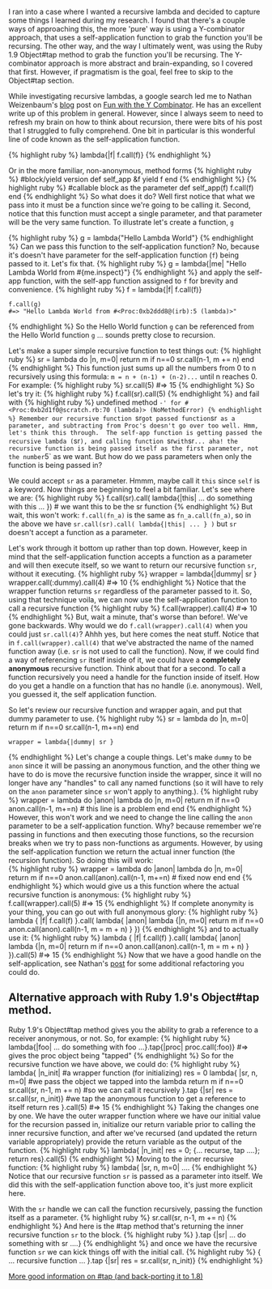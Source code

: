 
I ran into a case where I wanted a recursive lambda and decided to capture some things I learned during my research.  I found that there's a couple ways of approaching this, the more 'pure' way is using a Y-combinator approach, that uses a self-application function to grab the function you'll be recursing.  The other way, and the way I ultimately went, was using the Ruby 1.9 Object#tap method to grab the function you'll be recursing.  The Y-combinator approach is more abstract and brain-expanding, so I covered that first. However, if pragmatism is the goal, feel free to skip to the Object#tap section.

While investigating recursive lambdas, a google search led me to Nathan Weizenbaum's [blog](http://nex-3.com/) post on [Fun with the Y Combinator](http://nex-3.com/posts/43-fun-with-the-y-combinator-in-ruby). He has an excellent write up of this problem in general. However, since I always seem to need to refresh my brain on how to think about recursion, there were bits of his post that I struggled to fully comprehend. One bit in particular is this wonderful line of code known as the self-application function.

{% highlight ruby %}
     lambda{|f| f.call(f)}
{% endhighlight %}

Or in the more familiar, non-anonymous, method forms
{% highlight ruby %}
    #block/yield version
    def self_app &f
      yield f
    end
{% endhighlight %}
{% highlight ruby %}
    #callable block as the parameter
    def self_app(f)
      f.call(f)
    end
{% endhighlight %}
So what does it do?  Well first notice that what we pass into it must be a function since we're going to be calling it. Second, notice that this function must accept a single parameter, and that parameter will be the very same function.  To illustrate let's create a function, ` g `

{% highlight ruby %}
    g = lambda{"Hello Lambda World"}
{% endhighlight %}
Can we pass this function to the self-application function?  No, because it's doesn't have parameter for the self-application function (`f`) being passed to it. Let's fix that.
{% highlight ruby %}
    g = lambda{|me| "Hello Lambda World from #{me.inspect}"}
{% endhighlight %}
and apply the self-app function, with the self-app function assigned to `f` for brevity and convenience.
{% highlight ruby %}
    f = lambda{|f| f.call(f)}
    
    f.call(g)
    #=> "Hello Lambda World from #<Proc:0xb2ddd8@(irb):5 (lambda)>" 
{% endhighlight %}
So the Hello World function `g` can be referenced from the Hello World function `g` ... sounds pretty close to recursion.

Let's make a super simple recursive function to test things out:
{% highlight ruby %}
    sr = lambda do |n, m=0|
      return m if n==0
      sr.call(n-1, m += n)
    end
{% endhighlight %}
This function just sums up all the numbers from 0 to n recursively using this formula:  `m = n + (n-1) + (n-2)...` until n reaches 0. For example:
{% highlight ruby %}
    sr.call(5)
    #=> 15
{% endhighlight %}
So let's try it:
{% highlight ruby %}
    f.call(sr).call(5)
{% endhighlight %}
and fail with
{% highlight ruby %}
    undefined method `-' for #<Proc:0xb2d1f0@scratch.rb:70 (lambda)> (NoMethodError)
{% endhighlight %}
Remember our recursive function `sr` got passed function `sr` as a parameter, and subtracting from Proc's doesn't go over too well. Hmm, let's think this through.  The self-app function is getting passed the recursive lambda (`sr`), and calling function `sr` with `sr` ... aha! the recursive function is being passed itself as the first parameter, not the number `5` as we want.
But how do we pass parameters when only the function is being passed in?

We could accept `sr` as a parameter. Hmmm, maybe call it `this` since `self` is a keyword.  Now things are beginning to feel a bit familiar. Let's see where we are:
{% highlight ruby %}
    f.call(sr).call( lambda{|this| ... do something with this ... })  # we want this to be the sr function
{% endhighlight %}
But wait, this won't work: `f.call(fn_a)` is the same as `fn_a.call(fn_a)`, so in the above we have `sr.call(sr).call( lambda{|this| ... } )` but `sr` doesn't accept a function as a parameter.

Let's work through it bottom up rather than top down.  However, keep in mind that the self-application function accepts a function as a parameter and will then execute itself, so we want to return our recursive function `sr`, without it executing.
{% highlight ruby %}
    wrapper = lambda{|dummy| sr }
    wrapper.call(:dummy).call(4)
    #=> 10
{% endhighlight %}
Notice that the wrapper function returns `sr` regardless of the parameter passed to it.  So, using that technique voila, we can now use the self-application function to call a recursive function
{% highlight ruby %}
    f.call(wrapper).call(4)
    #=> 10
{% endhighlight %}
But, wait a minute, that's worse than before!. We've gone backwards. Why would we do `f.call(wrapper).call(4)` when you could just `sr.call(4)`?  Ahhh yes, but here comes the neat stuff.  Notice that in `f.call(wrapper).call(4)` that we've abstracted the name of the named function away (i.e. `sr` is not used to call the function).  Now, if we could find a way of referencing `sr` itself inside of it, we could have a **completely anonymous** recursive function.  Think about that for a second.  To call a function recursively you need a handle for the function inside of itself. How do you get a handle on a function that has no handle (i.e. anonymous).  Well, you guessed it, the self application function.

So let's review our recursive function and wrapper again, and put that dummy parameter to use.
{% highlight ruby %}
    sr = lambda do |n, m=0|
      return m if n==0
      sr.call(n-1, m+=n)
    end

    wrapper = lambda{|dummy| sr }
{% endhighlight %}
Let's change a couple things. Let's make `dummy` to be `anon` since it will be passing an anonymous function, and the other thing we have to do is move the recursive function inside the wrapper, since it will no longer have any "handles" to call any named functions (so it will have to rely on the `anon` parameter since `sr` won't apply to anything.).
{% highlight ruby %}
    wrapper = lambda do |anon|
      lambda do |n, m=0|
        return m if n==0
        anon.call(n-1, m+=n)  # this line is a problem
      end
    end
{% endhighlight %}
However, this won't work and we need to change the line calling the `anon` parameter to be a self-application function. Why? because remember we're passing in functions and then executing those functions, so the recursion breaks when we try to pass non-functions as arguments. However, by using the self-application function we return the actual inner function (the recursion function). So doing this will work:  
{% highlight ruby %}
    wrapper = lambda do |anon|
      lambda do |n, m=0|
        return m if n==0
        anon.call(anon).call(n-1, m+=n)  # fixed now
      end
    end
{% endhighlight %}
which would give us a this function where the actual recursive function is anonymous:
{% highlight ruby %}
    f.call(wrapper).call(5)
    #=> 15
{% endhighlight %}
If complete anonymity is your thing, you can go out with full anonymous glory:
{% highlight ruby %}
    lambda { |f| f.call(f) }.call(
      lambda{ |anon|
        lambda {|n, m=0|
          return m if n==0
          anon.call(anon).call(n-1, m = m + n)
        }
      })
{% endhighlight %}
and to actually use it:
{% highlight ruby %}
    lambda { |f| f.call(f) }.call(
      lambda{ |anon|
        lambda {|n, m=0|
          return m if n==0
          anon.call(anon).call(n-1, m = m + n)
        }
      }).call(5)
    #=> 15
{% endhighlight %}
Now that we have a good handle on the self-application, see Nathan's [post](http://nex-3.com/posts/43-fun-with-the-y-combinator-in-ruby) for some additional refactoring you could do. 
 
## Alternative approach with Ruby 1.9's Object#tap method.

Ruby 1.9's Object#tap method gives you the ability to grab a reference to a receiver anonymous, or not. So, for example:
{% highlight ruby %}
    lambda{|foo| ... do something with foo ...}.tap{|proc| proc.call(:foo)}
    #=> gives the proc object being "tapped"
{% endhighlight %}
So for the recursive function we have above, we could do:
{% highlight ruby %}
    lambda{ |n_init|                           #a wrapper function (for initializing)
      res = 0
      lambda{ |sr, n, m=0|                     #we pass the object we tapped into the lambda
        return m if n==0
        sr.call(sr, n-1, m += n)               #so we can call it recursively
      }.tap {|sr| res = sr.call(sr, n_init)}   #we tap the anonymous function to get a reference to itself
      return res
    }.call(5)
    #=> 15
{% endhighlight %}
Taking the changes one by one. We have the outer wrapper function where we have our initial value for the recursion passed in, initialize our return variable prior to calling the inner recursive function, and after we've recursed (and updated the return variable appropriately) provide the return variable as the output of the function.
{% highlight ruby %}
    lambda{ |n_init|  res = 0; {... recurse, tap ....}; return res}.call(5)
{% endhighlight %}
Moving to the inner recursive function:
{% highlight ruby %}
    lambda{ |sr, n, m=0| ....
{% endhighlight %}
Notice that our recursive function `sr` is passed as a parameter into itself.  We did this with the self-application function above too, it's just more explicit here.

With the `sr` handle we can call the function recursively, passing the function itself as a parameter.
{% highlight ruby %}
        sr.call(sr, n-1, m += n)
{% endhighlight %}
And here is the #tap method that's returning the inner recursive function `sr` to the block.
{% highlight ruby %}
      }.tap {|sr| ... do something with sr ....}
{% endhighlight %}
and once we have the recursive function `sr` we can kick things off with the initial call.
{% highlight ruby %}
    { ... recursive function ... }.tap {|sr| res = sr.call(sr, n_init)}
{% endhighlight %}

[More good information on #tap (and back-porting it to 1.8)](http://ciaranm.wordpress.com/2008/11/30/recursive-lambdas-in-ruby-using-objecttap/)
